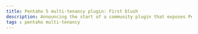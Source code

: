 ```yaml
---
title: Pentaho 5 multi-tenancy plugin: First blush
description: Announcing the start of a community plugin that exposes Pentaho 5.x multi-tenancy capabilities
tags : pentaho multi-tenancy
---
```


